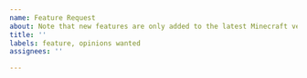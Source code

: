 ```yaml
---
name: Feature Request
about: Note that new features are only added to the latest Minecraft version.
title: ''
labels: feature, opinions wanted
assignees: ''

---
```



